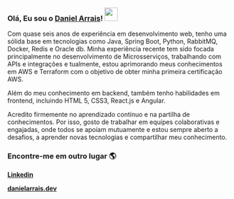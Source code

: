 ### Olá, Eu sou o [Daniel Arrais](https://danielarrais.dev/about)! <img src="https://media.giphy.com/media/hvRJCLFzcasrR4ia7z/giphy.gif" width="30px"> 

Com quase seis anos de experiência em desenvolvimento web, tenho uma sólida base em tecnologias como Java, Spring Boot, Python, RabbitMQ, Docker, Redis e Oracle db. Minha experiência recente tem sido focada principalmente no desenvolvimento de Microsserviços, trabalhando com APIs e integrações e tualmente, estou aprimorando meus conhecimentos em AWS e Terraform com o objetivo de obter minha primeira certificação AWS.

Além do meu conhecimento em backend, também tenho habilidades em frontend, incluindo HTML 5, CSS3, React.js e Angular.

Acredito firmemente no aprendizado contínuo e na partilha de conhecimentos. Por isso, gosto de trabalhar em equipes colaborativas e engajadas, onde todos se apoiam mutuamente e estou sempre aberto a desafios, a aprender novas tecnologias e compartilhar meu conhecimento.

### Encontre-me em outro lugar 🌎

**[Linkedin](https://img.shields.io/badge/-LinkedIn-blue?style=flat-square&logo=Linkedin&logoColor=white&link=h)**

**[danielarrais.dev](https://danielarrais.dev/)**
